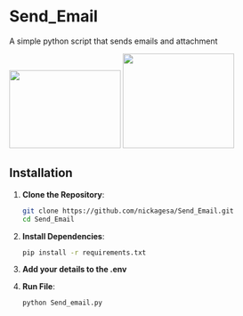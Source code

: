 # Send_Email
A simple python script that sends emails and attachment

<img src="https://github.com/user-attachments/assets/f4b3bb43-fdb2-463e-a88d-c5a89a2b2a20" width="200" height="140" />
<img src="https://github.com/user-attachments/assets/204ab7f6-62ca-489e-90ce-f8c3cc0c580e" width="200" height="170" />

## Installation

1. **Clone the Repository**:
   ```sh
   git clone https://github.com/nickagesa/Send_Email.git
   cd Send_Email

2. **Install Dependencies**:
   ```sh
   pip install -r requirements.txt
   
3. **Add your details to the .env**
   
4. **Run File**:
   ```sh
   python Send_email.py

